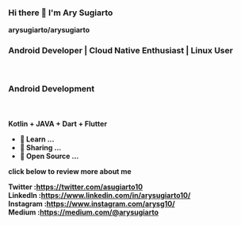 ### Hi there 👋 I'm Ary Sugiarto

**arysugiarto/arysugiarto**

<h3>Android Developer | Cloud Native Enthusiast | Linux User</h3>
<br>
<h3>Android Development</h3>
<br>
<h4>Kotlin + JAVA + Dart + Flutter</4>

- 🔭 Learn ...
- 🌱 Sharing ...
- 👯 Open Source ...


click below to review more about me

Twitter   :https://twitter.com/asugiarto10 <br>
LinkedIn  :https://www.linkedin.com/in/arysugiarto10/ <br>
Instagram :https://www.instagram.com/arysg10/ <br>
Medium    :https://medium.com/@arysugiarto


<!-- <img src="https://flutterdev.tech/wp-content/uploads/2020/08/flutter-dev-logo.png" alt="Girl in a jacket" width="30" height="20"> -->


